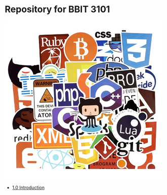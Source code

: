 # Repository for BBIT 3101

![Banner](resources/images/banner.jpg)


[comment]: <> (@Credits)
[comment]: <> (Banner Image : https://i0.wp.com/ae01.alicdn.com)

- [1.0 Introduction](./1.0%20Introduction/)
